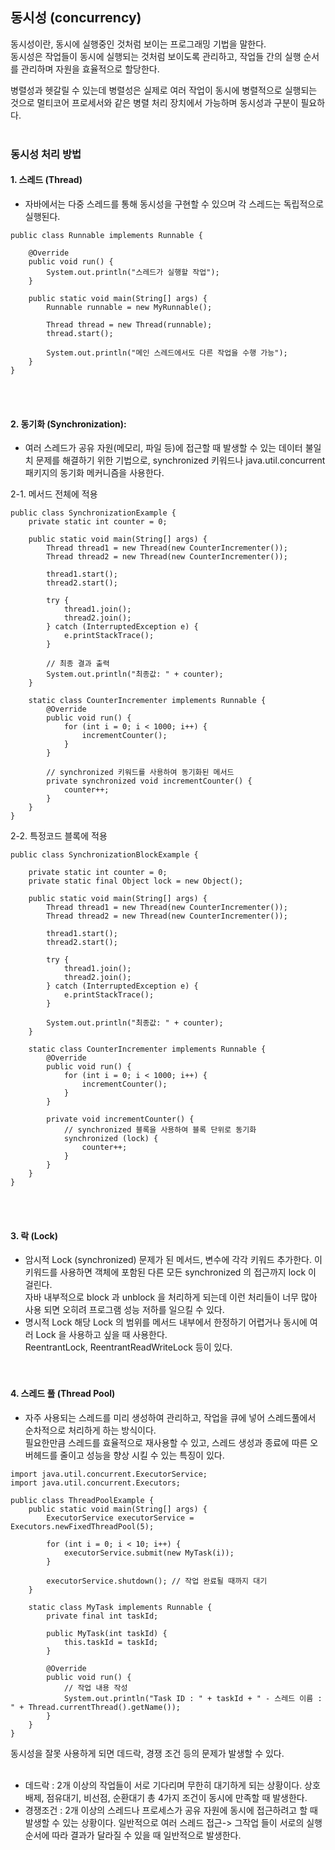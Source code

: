 
## 동시성 (concurrency)

동시성이란, 동시에 실행중인 것처럼 보이는 프로그래밍 기법을 말한다. <br>
동시성은 작업들이 동시에 실행되는 것처럼 보이도록 관리하고, 작업들 간의 실행 순서를 관리하며 자원을 효율적으로 할당한다. <br>

병렬성과 헷갈릴 수 있는데 병렬성은 실제로 여러 작업이 동시에 병렬적으로 실행되는 것으로 멀티코어 프로세서와 같은 병렬 처리 장치에서 가능하며 동시성과 구분이 필요하다. <br>
<br>


### 동시성 처리 방법
#### 1. 스레드 (Thread)
   - 자바에서는 다중 스레드를 통해 동시성을 구현할 수 있으며 각 스레드는 독립적으로 실행된다. <br>
```
public class Runnable implements Runnable {
    
    @Override
    public void run() {
        System.out.println("스레드가 실행할 작업");
    }
    
    public static void main(String[] args) {
        Runnable runnable = new MyRunnable();
        
        Thread thread = new Thread(runnable);
        thread.start();
        
        System.out.println("메인 스레드에서도 다른 작업을 수행 가능");
    }
}
```
<br><br>

#### 2. 동기화 (Synchronization):
   - 여러 스레드가 공유 자원(메모리, 파일 등)에 접근할 때 발생할 수 있는 데이터 불일치 문제를 해결하기 위한 기법으로, synchronized 키워드나 java.util.concurrent 패키지의 동기화 메커니즘을 사용한다. <br>

  2-1. 메서드 전체에 적용
```
public class SynchronizationExample {
    private static int counter = 0;

    public static void main(String[] args) {
        Thread thread1 = new Thread(new CounterIncrementer());
        Thread thread2 = new Thread(new CounterIncrementer());

        thread1.start();
        thread2.start();

        try {
            thread1.join();
            thread2.join();
        } catch (InterruptedException e) {
            e.printStackTrace();
        }

        // 최종 결과 출력
        System.out.println("최종값: " + counter);
    }

    static class CounterIncrementer implements Runnable {
        @Override
        public void run() {
            for (int i = 0; i < 1000; i++) {
                incrementCounter();
            }
        }

        // synchronized 키워드를 사용하여 동기화된 메서드
        private synchronized void incrementCounter() {
            counter++;
        }
    }
}
```

  2-2. 특정코드 블록에 적용
```
public class SynchronizationBlockExample {

    private static int counter = 0;
    private static final Object lock = new Object();

    public static void main(String[] args) {
        Thread thread1 = new Thread(new CounterIncrementer());
        Thread thread2 = new Thread(new CounterIncrementer());

        thread1.start();
        thread2.start();

        try {
            thread1.join();
            thread2.join();
        } catch (InterruptedException e) {
            e.printStackTrace();
        }

        System.out.println("최종값: " + counter);
    }

    static class CounterIncrementer implements Runnable {
        @Override
        public void run() {
            for (int i = 0; i < 1000; i++) {
                incrementCounter();
            }
        }

        private void incrementCounter() {
            // synchronized 블록을 사용하여 블록 단위로 동기화
            synchronized (lock) {
                counter++;
            }
        }
    }
}
```  
<br><br>

#### 3. 락 (Lock)
   - 암시적 Lock (synchronized)
    문제가 된 메서드, 변수에 각각 키워드 추가한다. 이 키워드를 사용하면 객체에 포함된 다른 모든 synchronized 의 접근까지 lock 이 걸린다. <br>
    자바 내부적으로 block 과 unblock 을 처리하게 되는데 이런 처리들이 너무 많아 사용 되면 오히려 프로그램 성능 저하를 일으킬 수 있다. <br>
   -  명시적 Lock
     해당 Lock 의 범위를 메서드 내부에서 한정하기 어렵거나 동시에 여러 Lock 을 사용하고 싶을 때 사용한다. <br>
     ReentrantLock, ReentrantReadWriteLock 등이 있다. <br>
<br><br>

#### 4. 스레드 풀 (Thread Pool) 
   - 자주 사용되는 스레드를 미리 생성하여 관리하고, 작업을 큐에 넣어 스레드풀에서 순차적으로 처리하게 하는 방식이다. <br>
    필요한만큼 스레드를 효율적으로 재사용할 수 있고, 스레드 생성과 종료에 따른 오버헤드를 줄이고 성능을 향상 시킬 수 있는 특징이 있다. <br>
```
import java.util.concurrent.ExecutorService;
import java.util.concurrent.Executors;

public class ThreadPoolExample {
    public static void main(String[] args) {
        ExecutorService executorService = Executors.newFixedThreadPool(5);

        for (int i = 0; i < 10; i++) {
            executorService.submit(new MyTask(i));
        }

        executorService.shutdown(); // 작업 완료될 때까지 대기
    }

    static class MyTask implements Runnable {
        private final int taskId;

        public MyTask(int taskId) {
            this.taskId = taskId;
        }

        @Override
        public void run() {
            // 작업 내용 작성
            System.out.println("Task ID : " + taskId + " - 스레드 이름 : " + Thread.currentThread().getName());
        }
    }
}
```

동시성을 잘못 사용하게 되면 데드락, 경쟁 조건 등의 문제가 발생할 수 있다. <br>
<br>

* 데드락 : 2개 이상의 작업들이 서로 기다리며 무한히 대기하게 되는 상황이다. 상호배제, 점유대기, 비선점, 순환대기 총 4가지 조건이 동시에 만족할 때 발생한다. <br>
* 경쟁조건 : 2개 이상의 스레드나 프로세스가 공유 자원에 동시에 접근하려고 할 때 발생할 수 있는 상황이다. 일반적으로 여러 스레드 접근-> 그작업 들이 서로의 실행 순서에 따라 결과가 달라질 수 있을 때 일반적으로 발생한다. <br>


